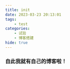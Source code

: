```yaml
---
title: init
date: 2023-03-23 20:13:01
tags:
    - test
categories:
    - 试验
    - 博客搭建
hide: true
---
```


### 自此我就有自己的博客啦！
